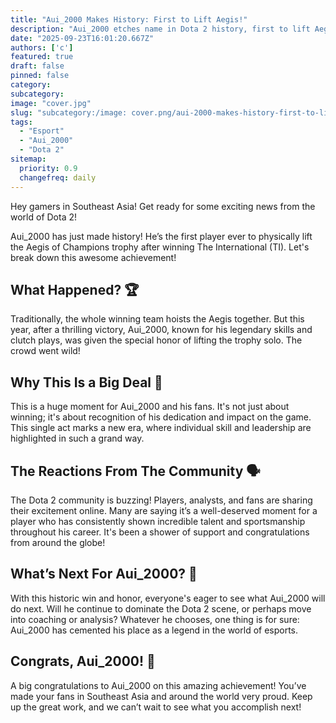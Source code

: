 ```yaml
---
title: "Aui_2000 Makes History: First to Lift Aegis!"
description: "Aui_2000 etches name in Dota 2 history, first to lift Aegis."
date: "2025-09-23T16:01:20.667Z"
authors: ['c']
featured: true
draft: false
pinned: false
category:
subcategory:
image: "cover.jpg"
slug: "subcategory:/image: cover.png/aui-2000-makes-history-first-to-lift-aegis"
tags:
  - "Esport"
  - "Aui_2000"
  - "Dota 2"
sitemap:
  priority: 0.9
  changefreq: daily
---
```


Hey gamers in Southeast Asia! Get ready for some exciting news from the world of Dota 2!

Aui_2000 has just made history! He’s the first player ever to physically lift the Aegis of Champions trophy after winning The International (TI). Let's break down this awesome achievement!

## What Happened? 🏆

Traditionally, the whole winning team hoists the Aegis together. But this year, after a thrilling victory, Aui_2000, known for his legendary skills and clutch plays, was given the special honor of lifting the trophy solo. The crowd went wild!

## Why This Is a Big Deal 🎉

This is a huge moment for Aui_2000 and his fans. It's not just about winning; it's about recognition of his dedication and impact on the game. This single act marks a new era, where individual skill and leadership are highlighted in such a grand way.

## The Reactions From The Community 🗣️

The Dota 2 community is buzzing! Players, analysts, and fans are sharing their excitement online. Many are saying it’s a well-deserved moment for a player who has consistently shown incredible talent and sportsmanship throughout his career. It's been a shower of support and congratulations from around the globe!

## What’s Next For Aui_2000? 🤔

With this historic win and honor, everyone's eager to see what Aui_2000 will do next. Will he continue to dominate the Dota 2 scene, or perhaps move into coaching or analysis? Whatever he chooses, one thing is for sure: Aui_2000 has cemented his place as a legend in the world of esports.

## Congrats, Aui_2000! 🙌

A big congratulations to Aui_2000 on this amazing achievement! You’ve made your fans in Southeast Asia and around the world very proud. Keep up the great work, and we can’t wait to see what you accomplish next!